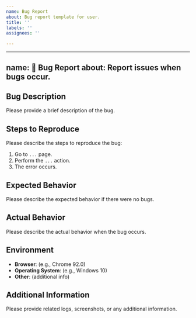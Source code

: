 ```yaml
---
name: Bug Report
about: Bug report template for user.
title: ''
labels: ''
assignees: ''

---
```


---
name: 🐞 Bug Report
about: Report issues when bugs occur.
---

## Bug Description
Please provide a brief description of the bug.

## Steps to Reproduce
Please describe the steps to reproduce the bug:
1. Go to `...` page.
2. Perform the `...` action.
3. The error occurs.

## Expected Behavior
Please describe the expected behavior if there were no bugs.

## Actual Behavior
Please describe the actual behavior when the bug occurs.

## Environment
- **Browser**: (e.g., Chrome 92.0)
- **Operating System**: (e.g., Windows 10)
- **Other**: (additional info)

## Additional Information
Please provide related logs, screenshots, or any additional information.
